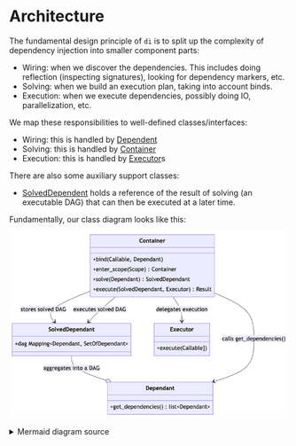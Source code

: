 # Architecture

The fundamental design principle of `di` is to split up the complexity of dependency injection into smaller component parts:

- Wiring: when we discover the dependencies. This includes doing reflection (inspecting signatures), looking for dependency markers, etc.
- Solving: when we build an execution plan, taking into account binds.
- Execution: when we execute dependencies, possibly doing IO, parallelization, etc.

We map these responsibilities to well-defined classes/interfaces:

- Wiring: this is handled by [Dependent]
- Solving: this is handled by [Container]
- Execution: this is handled by [Executor]s

There are also some auxiliary support classes:

- [SolvedDependent] holds a reference of the result of solving (an executable DAG) that can then be executed at a later time.

Fundamentally, our class diagram looks like this:

![ClassDiagram](architecture.png)

<details>
<summary>Mermaid diagram source</summary>
<br>
``` mermaid
classDiagram
    SolvedDependent "1..n" --o Dependent: aggregates into a DAG
    Container --> Dependent: visits sub-dependencies
    Container --> Executor: delegates execution
    Container --> SolvedDependent: stores solved DAG
    Container --> SolvedDependent: executes solved DAG
    class Dependent{
      +get_dependencies() list~Dependent~
      +register_parameter() Dependent
    }
    class SolvedDependent{
      +dag Mapping~Dependent, SetOfDependent~
    }
    class Executor{
      +execute()
    }
    class Container{
      +bind()
      +enter_scope(Scope) Container
      +solve(Dependent) SolvedDependent
      +execute(SolvedDependent, Executor) Result
    }
```
</details>

[Dependent]: https://github.com/adriangb/di/blob/main/di/api/dependencies.py
[Container]: https://github.com/adriangb/di/blob/main/di/api/container.py
[Executor]: https://github.com/adriangb/di/blob/main/di/api/executor.py
[SolvedDependent]: https://github.com/adriangb/di/blob/main/di/api/solved.py

